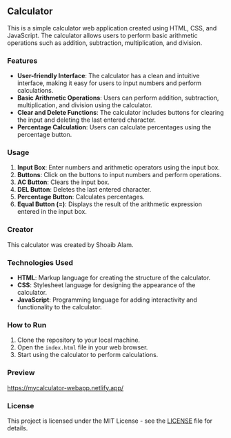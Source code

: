 ## Calculator

This is a simple calculator web application created using HTML, CSS, and JavaScript. The calculator allows users to perform basic arithmetic operations such as addition, subtraction, multiplication, and division.

### Features

- **User-friendly Interface**: The calculator has a clean and intuitive interface, making it easy for users to input numbers and perform calculations.
- **Basic Arithmetic Operations**: Users can perform addition, subtraction, multiplication, and division using the calculator.
- **Clear and Delete Functions**: The calculator includes buttons for clearing the input and deleting the last entered character.
- **Percentage Calculation**: Users can calculate percentages using the percentage button.

### Usage

1. **Input Box**: Enter numbers and arithmetic operators using the input box.
2. **Buttons**: Click on the buttons to input numbers and perform operations.
3. **AC Button**: Clears the input box.
4. **DEL Button**: Deletes the last entered character.
5. **Percentage Button**: Calculates percentages.
6. **Equal Button (=)**: Displays the result of the arithmetic expression entered in the input box.

### Creator

This calculator was created by Shoaib Alam.

### Technologies Used

- **HTML**: Markup language for creating the structure of the calculator.
- **CSS**: Stylesheet language for designing the appearance of the calculator.
- **JavaScript**: Programming language for adding interactivity and functionality to the calculator.

### How to Run

1. Clone the repository to your local machine.
2. Open the `index.html` file in your web browser.
3. Start using the calculator to perform calculations.

### Preview

https://mycalculator-webapp.netlify.app/
### License

This project is licensed under the MIT License - see the [LICENSE](LICENSE) file for details.
